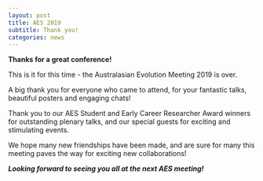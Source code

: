 ```yaml
---
layout: post
title: AES 2019
subtitle: Thank you!
categories: news
---
```


**Thanks for a great conference!**   

This is it for this time - the Australasian Evolution Meeting 2019 is over.     
    
A big thank you for everyone who came to attend, for your fantastic talks, beautiful posters and engaging chats!    

Thank you to our AES Student and Early Career Researcher Award winners for outstanding plenary talks, and our special guests for exciting and stimulating events.    

We hope many new friendships have been made, and are sure for many this meeting paves the way 
for exciting new collaborations!

***Looking forward to seeing you all at the next AES meeting!***
